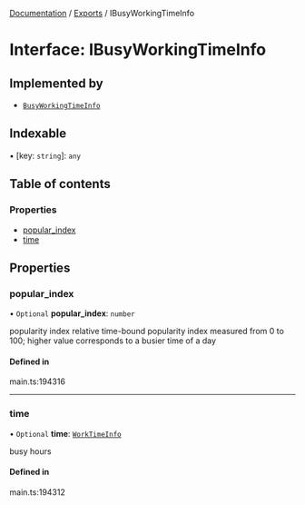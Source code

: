 [Documentation](../README.md) / [Exports](../modules.md) / IBusyWorkingTimeInfo

# Interface: IBusyWorkingTimeInfo

## Implemented by

- [`BusyWorkingTimeInfo`](../classes/BusyWorkingTimeInfo.md)

## Indexable

▪ [key: `string`]: `any`

## Table of contents

### Properties

- [popular\_index](IBusyWorkingTimeInfo.md#popular_index)
- [time](IBusyWorkingTimeInfo.md#time)

## Properties

### popular\_index

• `Optional` **popular\_index**: `number`

popularity index
relative time-bound popularity index measured from 0 to 100;
higher value corresponds to a busier time of a day

#### Defined in

main.ts:194316

___

### time

• `Optional` **time**: [`WorkTimeInfo`](../classes/WorkTimeInfo.md)

busy hours

#### Defined in

main.ts:194312
